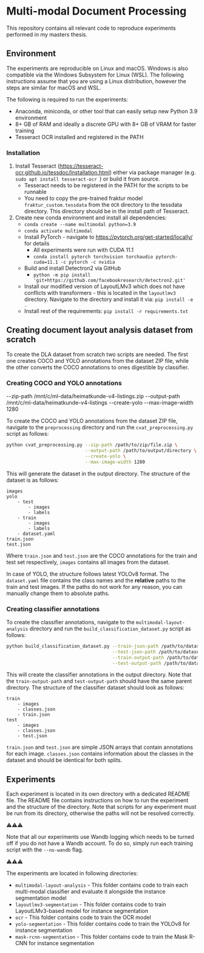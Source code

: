 # Multi-modal Document Processing
This repository contains all relevant code to reproduce 
experiments performed in my masters thesis.

## Environment

The experiments are reproducible on Linux and macOS. Windows is also compatible via
the Windows Subsystem for Linux (WSL). The following instructions assume that you are
using a Linux distribution, however the steps are similar for macOS and WSL.

The following is required to run the experiments:

- Anaconda, miniconda, or other tool that can easily setup new Python 3.9 environment
- 8+ GB of RAM and ideally a discrete GPU with 8+ GB of VRAM for faster training
- Tesseract OCR installed and registered in the PATH

### Installation

1. Install Tesseract (https://tesseract-ocr.github.io/tessdoc/Installation.html) either via package manager (e.g. `sudo apt install tesseract-ocr
`) or build it from source.
    - Tesseract needs to be registered in the PATH for the scripts to be runnable
    - You need to copy the pre-trained fraktur model `fraktur_custom.tessdata` from the `OCR` directory to the tessdata directory. This directory should be in the install path
    of Tesseract.
2. Create new conda environment and install all dependencies:
   - `conda create --name multimodal python=3.9`
   - `conda activate multimodal`
   - Install PyTorch - navigate to https://pytorch.org/get-started/locally/ for details
     - All experiments were run with CUDA 11.1
     - `conda install pytorch torchvision torchaudio pytorch-cuda=11.1 -c pytorch -c nvidia`
   - Build and install Detectron2 via GitHub
     - `python -m pip install 'git+https://github.com/facebookresearch/detectron2.git'`
   - Install our modified version of LayoutLMv3 which does not have conflicts with transformers - this is located in
     the `layoutlmv3` directory. Navigate to the directory and install it via: `pip install -e .`
   - Install rest of the requirements: `pip install -r requirements.txt`

## Creating document layout analysis dataset from scratch

To create the DLA dataset from scratch two scripts are needed. The first one creates COCO and YOLO annotations from
the dataset ZIP file, while the other converts the COCO annotations to ones digestible by classifier.

### Creating COCO and YOLO annotations

--zip-path
/mnt/c/ml-data/heimatkunde-v4-listings.zip
--output-path
/mnt/c/ml-data/heimatkunde-v4-listings
--create-yolo
--max-image-width
1280

To create the COCO and YOLO annotations from the dataset ZIP file, 
navigate to the `preprocessing` directory and run the `cvat_preprocessing.py` script
as follows:

```zsh
python cvat_preprocessing.py --zip-path /path/to/zip/file.zip \
                             --output-path /path/to/output/directory \
                             --create-yolo \
                             --max-image-width 1280 
```

This will generate the dataset in the output directory. The structure of the dataset is as follows:

```
images
yolo
    - test
        - images
        - labels
    - train
        - images
        - labels
    - dataset.yaml
train.json
test.json
```

Where `train.json` and `test.json` are the COCO annotations for the train and test set respectively, `images` contains
all images from the dataset.

In case of YOLO, the structure follows latest YOLOv8 format. The `dataset.yaml` file contains the class names and
the **relative** paths to the train and test images. If the paths do not work for any reason, 
you can manually change them to absolute paths.

### Creating classifier annotations

To create the classifier annotations, navigate to the `multimodal-layout-analysis` directory and run the
`build_classification_dataset.py` script as follows:

```zsh
python build_classification_dataset.py --train-json-path /path/to/dataset/train.json \
                                       --test-json-path /path/to/dataset/test.json \
                                       --train-output-path /path/to/dataset/classifier/train/train.json \
                                       --test-output-path /path/to/dataset/classifier/test/test.json
```

This will create the classifier annotations in the output directory. Note that the `train-output-path` and 
`test-output-path` should have the same parent directory. The structure of the classifier dataset should look
as follows:

```
train
    - images
    - classes.json
    - train.json
test
    - images
    - classes.json
    - test.json
```

`train.json` and `test.json` are simple JSON arrays that contain annotations for each image. `classes.json` contains
information about the classes in the dataset and should be identical for both splits.

## Experiments

Each experiment is located in its own directory with a dedicated README file.
The README file contains instructions on how to run the experiment and the structure
of the directory. Note that scripts for any experiment must be run from its directory, otherwise
the paths will not be resolved correctly.

⚠️⚠️⚠️

Note that all our experiments use Wandb logging which needs to be turned off if you do not have a Wandb account. To do
so, simply run each training script with the `--no-wandb` flag.

⚠️⚠️⚠️

The experiments are located in following directories:

- `multimodal-layout-analysis` - This folder contains code to train each multi-modal classifier and
 evaluate it alongside the instance segmentation model
- `layoutlmv3-segmentation` - This folder contains code to train LayoutLMv3-based model for instance segmentation
- `ocr` - This folder contains code to train the OCR model
- `yolo-segmentation` - This folder contains code to train the YOLOv8 for instance segmentation
- `mask-rcnn-segmentation` - This folder contains code to train the Mask R-CNN for instance segmentation